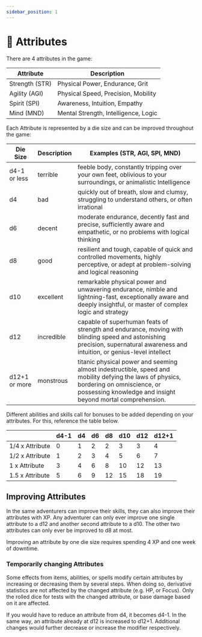 ```yaml
---
sidebar_position: 1
---
```


# 💪 Attributes

There are 4 attributes in the game:

| Attribute | Description |
| --- | --- |
| Strength (STR) | Physical Power, Endurance, Grit |
| Agility (AGI) | Physical Speed, Precision, Mobility |
| Spirit (SPI) | Awareness, Intuition, Empathy |
| Mind (MND) | Mental Strength, Intelligence, Logic |

Each Attribute is represented by a die size and can be improved throughout the game:

| Die Size | Description | Examples (STR, AGI, SPI, MND) |
| --- | --- | --- |
| d4-1 or less | terrible | feeble body, constantly tripping over your own feet, oblivious to your surroundings, or animalistic Intelligence |
| d4 | bad | quickly out of breath, slow and clumsy, struggling to understand others, or often irrational |
| d6 | decent | moderate endurance, decently fast and precise, sufficiently aware and empathetic, or no problems with logical thinking |
| d8 | good | resilient and tough, capable of quick and controlled movements, highly perceptive, or adept at problem-solving and logical reasoning |
| d10 | excellent | remarkable physical power and unwavering endurance, nimble and lightning-fast, exceptionally aware and deeply insightful, or master of complex logic and strategy |
| d12 | incredible | capable of superhuman feats of strength and endurance, moving with blinding speed and astonishing precision, supernatural awareness and intuition, or genius-level intellect |
| d12+1 or more | monstrous | titanic physical power and seeming almost indestructible, speed and mobility defying the laws of physics, bordering on omniscience, or possessing knowledge and insight beyond mortal comprehension. |

Different abilities and skills call for bonuses to be added depending on your attributes. For this, reference the table below.

|  | d4-1 | d4 | d6 | d8 | d10 | d12 | d12+1 |
| --- | --- | --- | --- | --- | --- | --- | --- |
| 1/4 x Attribute | 0 | 1 | 2 | 2 | 3 | 3 | 4 |
| 1/2 x Attribute | 1 | 2 | 3 | 4 | 5 | 6 | 7 |
| 1 x Attribute | 3 | 4 | 6 | 8 | 10 | 12 | 13 |
| 1.5 x Attribute | 5 | 6 | 9 | 12 | 15 | 18 | 19 |

## Improving Attributes

In the same adventurers can improve their skills, they can also improve their attributes with XP. Any adventurer can only ever improve one single attribute to a d12 and another second attribute to a d10. The other two attributes can only ever be improved to d8 at most.

Improving an attribute by one die size requires spending 4 XP and one week of downtime.

### Temporarily changing Attributes

Some effects from items, abilities, or spells modify certain attributes by increasing or decreasing them by several steps. When doing so, derivative statistics are not affected by the changed attribute (e.g. HP, or Focus). Only the rolled dice for tests with the changed attribute, or base damage based on it are affected.

If you would have to reduce an attribute from d4, it becomes d4-1. In the same way, an attribute already at d12 is increased to d12+1. Additional changes would further decrease or increase the modifier respectively.
